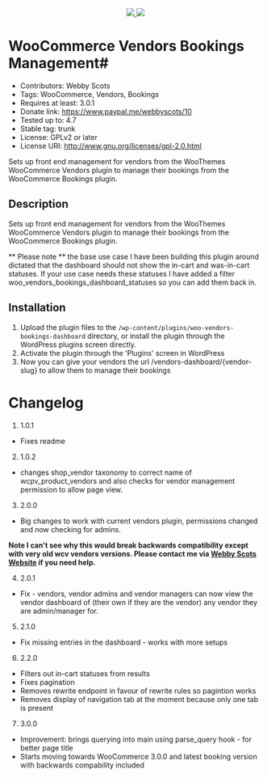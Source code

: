 <p align="center">
  <a href="https://github.com/pjhampton/Gramophone/blob/master/licence">
    <img src="https://img.shields.io/badge/License-GPL--2.0+-brightgreen.svg?style=flat-square">
  </a>

 <a href="http://wordpress.org/">
    <img src="https://img.shields.io/badge/WordPress-v4.7-00A0D2.svg?style=flat-square">
  </a>

</p>

# WooCommerce Vendors Bookings Management#

* Contributors: Webby Scots
* Tags: WooCommerce, Vendors, Bookings
* Requires at least: 3.0.1
* Donate link: https://www.paypal.me/webbyscots/10
* Tested up to: 4.7
* Stable tag: trunk
* License: GPLv2 or later
* License URI: http://www.gnu.org/licenses/gpl-2.0.html

Sets up front end management for vendors from the WooThemes WooCommerce Vendors plugin to manage their bookings from the WooCommerce Bookings plugin.

## Description

Sets up front end management for vendors from the WooThemes WooCommerce Vendors plugin to manage their bookings from the WooCommerce Bookings plugin.

** Please note ** the base use case I have been building this plugin around dictated that the dashboard should not show the in-cart and was-in-cart statuses. If your use case
needs these statuses I have added a filter woo_vendors_bookings_dashboard_statuses so you can add them back in.

## Installation

1. Upload the plugin files to the `/wp-content/plugins/woo-vendors-bookings-dashboard` directory, or install the plugin through the WordPress plugins screen directly.
2. Activate the plugin through the 'Plugins' screen in WordPress
3. Now you can give your vendors the url /vendors-dashboard/{vendor-slug} to allow them to manage their bookings

# Changelog

1. 1.0.1
* Fixes readme

2.  1.0.2
* changes shop_vendor taxonomy to correct name of wcpv_product_vendors and also checks for vendor management permission to allow page view.

3. 2.0.0
* Big changes to work with current vendors plugin, permissions changed and now checking for admins.

**Note I can't see why this would break backwards compatibility except with very old wcv vendors versions. Please contact me via [Webby Scots Website](https://webbyscots.com/) if you need help.**

4. 2.0.1
* Fix - vendors, vendor admins and vendor managers can now view the vendor dashboard of (their own if they are the vendor) any vendor they are admin/manager for.

5. 2.1.0
* Fix missing entries in the dashboard - works with more setups

6. 2.2.0
* Filters out in-cart statuses from results
* Fixes pagination
* Removes rewrite endpoint in favour of rewrite rules so pagintion works
* Removes display of navigation tab at the moment because only one tab is present

7. 3.0.0
* Improvement: brings querying into main using parse_query hook - for better page title
* Starts moving towards WooCommerce 3.0.0 and latest booking version with backwards compability included
